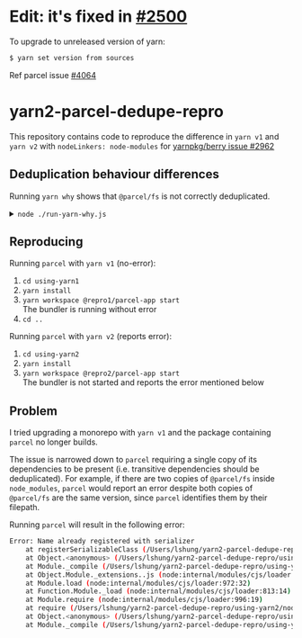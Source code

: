# Edit: it's fixed in [#2500](https://github.com/yarnpkg/berry/issues/2500)

To upgrade to unreleased version of yarn:

```sh
$ yarn set version from sources
```

Ref parcel issue [#4064](https://github.com/parcel-bundler/parcel/issues/4064#issuecomment-843372318)

# yarn2-parcel-dedupe-repro

This repository contains code to reproduce the difference in `yarn v1` and `yarn v2` with `nodeLinkers: node-modules` for [yarnpkg/berry issue #2962](https://github.com/yarnpkg/berry/issues/2962)

## Deduplication behaviour differences

Running `yarn why` shows that `@parcel/fs` is not correctly deduplicated.

<details>
    <summary><code>node ./run-yarn-why.js</code></summary>

```sh
========================================
[yarn 1] installing node_modules
========================================

========================================
[yarn 1] running "$ yarn why @parcel/fs"
========================================

yarn why v1.22.10
[1/4] 🤔 Why do we have the module "@parcel/fs"...?
[2/4] 🚚 Initialising dependency graph...
[3/4] 🔍 Finding dependency...
[4/4] 🚡 Calculating file sizes...
=> Found "@parcel/fs@2.0.0-beta.2"
info Reasons this module exists

-   "_project_#@repro1#parcel-app#parcel" depends on it
-   Hoisted from "_project_#@repro1#parcel-app#parcel#@parcel#fs"
-   Hoisted from "_project_#@repro1#parcel-app#parcel#@parcel#core#@parcel#fs"
-   Hoisted from "_project_#@repro1#parcel-app#parcel#@parcel#package-manager#@parcel#fs"
    info Disk size without dependencies: "144KB"
    info Disk size with unique dependencies: "5.15MB"
    info Disk size with transitive dependencies: "16.57MB"
    info Number of shared dependencies: 42
    ✨ Done in 0.78s.

========================================
[yarn 1] script completed
========================================

========================================
[yarn 2] installing node_modules
========================================

========================================
[yarn 2] running "$ yarn why @parcel/fs"
========================================

├─ @parcel/core@npm:2.0.0-beta.2
│ └─ @parcel/fs@npm:2.0.0-beta.2 [e36f7] (via npm:2.0.0-beta.2 [e36f7])
│
├─ @parcel/package-manager@npm:2.0.0-beta.2
│ └─ @parcel/fs@npm:2.0.0-beta.2 (via npm:2.0.0-beta.2)
│
├─ @parcel/package-manager@npm:2.0.0-beta.2 [e36f7]
│ └─ @parcel/fs@npm:2.0.0-beta.2 [e36f7] (via npm:2.0.0-beta.2 [e36f7])
│
└─ parcel@npm:2.0.0-beta.2
└─ @parcel/fs@npm:2.0.0-beta.2 [e36f7] (via npm:2.0.0-beta.2 [e36f7])

========================================
[yarn 2] script completed
========================================
```

</details>

## Reproducing

Running `parcel` with `yarn v1` (no-error):

1. `cd using-yarn1`
2. `yarn install`
3. `yarn workspace @repro1/parcel-app start`  
   The bundler is running without error
4. `cd ..`

Running `parcel` with `yarn v2` (reports error):

1. `cd using-yarn2`
2. `yarn install`
3. `yarn workspace @repro2/parcel-app start`  
   The bundler is not started and reports the error mentioned below

## Problem

I tried upgrading a monorepo with `yarn v1` and the package containing `parcel` no longer builds.

The issue is narrowed down to `parcel` requiring a single copy of its dependencies to be present (i.e. transitive dependencies should be deduplicated). For example, if there are two copies of `@parcel/fs` inside `node_modules`, `parcel` would report an error despite both copies of `@parcel/fs` are the same version, since `parcel` identifies them by their filepath.

Running `parcel` will result in the following error:

```sh
Error: Name already registered with serializer
    at registerSerializableClass (/Users/lshung/yarn2-parcel-dedupe-repro/using-yarn2/node_modules/@parcel/core/lib/serializer.js:30:11)
    at Object.<anonymous> (/Users/lshung/yarn2-parcel-dedupe-repro/using-yarn2/node_modules/@parcel/core/node_modules/@parcel/fs/lib/NodeFS.js:229:39)
    at Module._compile (/Users/lshung/yarn2-parcel-dedupe-repro/using-yarn2/node_modules/v8-compile-cache/v8-compile-cache.js:192:30)
    at Object.Module._extensions..js (node:internal/modules/cjs/loader:1121:10)
    at Module.load (node:internal/modules/cjs/loader:972:32)
    at Function.Module._load (node:internal/modules/cjs/loader:813:14)
    at Module.require (node:internal/modules/cjs/loader:996:19)
    at require (/Users/lshung/yarn2-parcel-dedupe-repro/using-yarn2/node_modules/v8-compile-cache/v8-compile-cache.js:159:20)
    at Object.<anonymous> (/Users/lshung/yarn2-parcel-dedupe-repro/using-yarn2/node_modules/@parcel/core/node_modules/@parcel/fs/lib/index.js:21:15)
    at Module._compile (/Users/lshung/yarn2-parcel-dedupe-repro/using-yarn2/node_modules/v8-compile-cache/v8-compile-cache.js:192:30)
```
